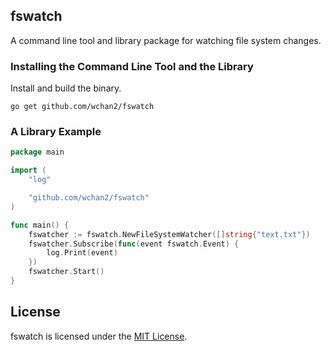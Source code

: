 ## fswatch

A command line tool and library package for watching file system changes.

### Installing the Command Line Tool and the Library

Install and build the binary.

```
go get github.com/wchan2/fswatch
```


### A Library Example

```go
package main

import (
	"log"

	"github.com/wchan2/fswatch"
)

func main() {
	fswatcher := fswatch.NewFileSystemWatcher([]string{"text.txt"})
	fswatcher.Subscribe(func(event fswatch.Event) {
		log.Print(event)
	})
	fswatcher.Start()
}
```


## License

fswatch is licensed under the [MIT License](http://opensource.org/licenses/MIT).
